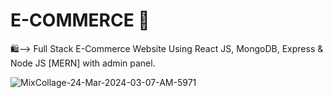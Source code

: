 # E-COMMERCE 🛒
🛍️--> Full Stack E-Commerce Website Using React JS, MongoDB, Express &amp; Node JS [MERN] with admin panel.


![MixCollage-24-Mar-2024-03-07-AM-5971](https://github.com/codewithadityaa/E-COMMERCE/assets/114819528/3a2d07fa-8d39-46d4-b433-2e8d2ca03bf8)
